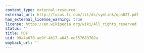 ```yaml
---
content_type: external-resource
external_url: http://focus.ti.com/lit/ds/symlink/opa627.pdf
has_external_license_warning: true
license: https://en.wikipedia.org/wiki/All_rights_reserved
status: ''
title: PDF
uid: 99a4a670-ae9f-4b17-a045-ee557683702a
wayback_url: ''
---
```

